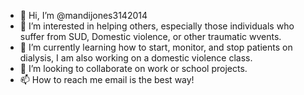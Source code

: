 - 👋 Hi, I’m @mandijones3142014
- 👀 I’m interested in helping others, especially those individuals who suffer from SUD, Domestic violence, or other traumatic wvents.
- 🌱 I’m currently learning how to start, monitor, and stop patients on dialysis, I am also working on a domestic violence class. 
- 💞️ I’m looking to collaborate on work or school projects.
- 📫 How to reach me email is the best way!

<!---
mandijones3142014/mandijones3142014 is a ✨ special ✨ repository because its `README.md` (this file) appears on your GitHub profile.
You can click the Preview link to take a look at your changes.
--->
